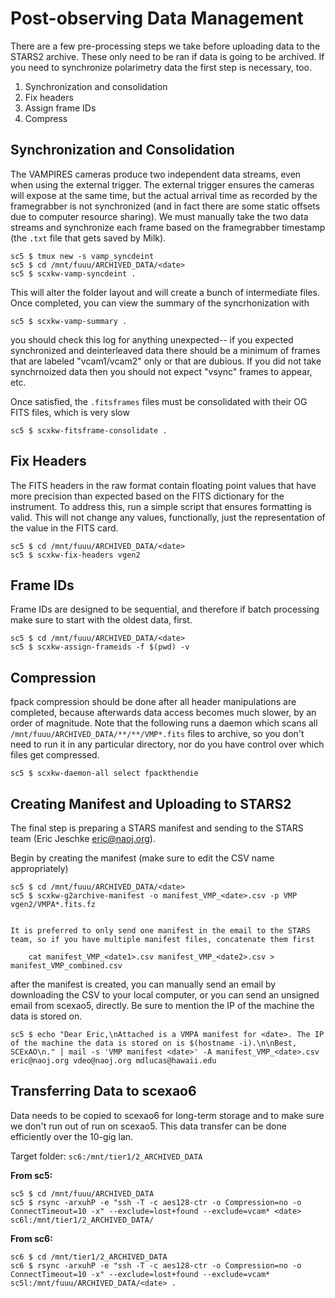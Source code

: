 # Post-observing Data Management

There are a few pre-processing steps we take before uploading data to the STARS2 archive. These only need to be ran if data is going to be archived. If you need to synchronize polarimetry data the first step is necessary, too.

1. Synchronization and consolidation
1. Fix headers
1. Assign frame IDs
1. Compress

## Synchronization and Consolidation

The VAMPIRES cameras produce two independent data streams, even when using the external trigger. The external trigger ensures the cameras will expose at the same time, but the actual arrival time as recorded by the framegrabber is not synchronized (and in fact there are some static offsets due to computer resource sharing). We must manually take the two data streams and synchronize each frame based on the framegrabber timestamp (the `.txt` file that gets saved by Milk).

```
sc5 $ tmux new -s vamp_syncdeint
sc5 $ cd /mnt/fuuu/ARCHIVED_DATA/<date>
sc5 $ scxkw-vamp-syncdeint .
```

This will alter the folder layout and will create a bunch of intermediate files. Once completed, you can view the summary of the syncrhonization with

```
sc5 $ scxkw-vamp-summary .
```

you should check this log  for anything unexpected-- if you expected synchronized and deinterleaved data there should be a minimum of frames that are labeled "vcam1/vcam2" only or that are dubious. If you did not take synchrnoized data then you should not expect "vsync" frames to appear, etc.

Once satisfied, the `.fitsframes` files must be consolidated with their OG FITS files, which is very slow

```
sc5 $ scxkw-fitsframe-consolidate .
```

## Fix Headers

The FITS headers in the raw format contain floating point values that have more precision than expected based on the FITS dictionary for the instrument. To address this, run a simple script that ensures formatting is valid. This will not change any values, functionally, just the representation of the value in the FITS card.

```
sc5 $ cd /mnt/fuuu/ARCHIVED_DATA/<date>
sc5 $ scxkw-fix-headers vgen2
```

## Frame IDs

Frame IDs are designed to be sequential, and therefore if batch processing make sure to start with the oldest data, first.

```
sc5 $ cd /mnt/fuuu/ARCHIVED_DATA/<date>
sc5 $ scxkw-assign-frameids -f $(pwd) -v
```

## Compression

fpack compression should be done after all header manipulations are completed, because afterwards data access becomes much slower, by an order of magnitude. Note that the following runs a daemon which scans all `/mnt/fuuu/ARCHIVED_DATA/**/**/VMP*.fits` files to archive, so you don't need to run it in any particular directory, nor do you have control over which files get compressed.

```
sc5 $ scxkw-daemon-all select fpackthendie
```

## Creating Manifest and Uploading to STARS2

The final step is preparing a STARS manifest and sending to the STARS team (Eric Jeschke <eric@naoj.org>).

Begin by creating the manifest (make sure to edit the CSV name appropriately)

```
sc5 $ cd /mnt/fuuu/ARCHIVED_DATA/<date>
sc5 $ scxkw-g2archive-manifest -o manifest_VMP_<date>.csv -p VMP vgen2/VMPA*.fits.fz
```

```{admonition} Combining manifests

It is preferred to only send one manifest in the email to the STARS team, so if you have multiple manifest files, concatenate them first

    cat manifest_VMP_<date1>.csv manifest_VMP_<date2>.csv > manifest_VMP_combined.csv
```

after the manifest is created, you can manually send an email by downloading the CSV to your local computer, or you can send an unsigned email from scexao5, directly. Be sure to mention the IP of the machine the data is stored on.

```
sc5 $ echo "Dear Eric,\nAttached is a VMPA manifest for <date>. The IP of the machine the data is stored on is $(hostname -i).\n\nBest, SCExAO\n." | mail -s 'VMP manifest <date>' -A manifest_VMP_<date>.csv eric@naoj.org vdeo@naoj.org mdlucas@hawaii.edu
```

## Transferring Data to scexao6

Data needs to be copied to scexao6 for long-term storage and to make sure we don't run out of run on scexao5. This data transfer can be done efficiently over the 10-gig lan.

Target folder: `sc6:/mnt/tier1/2_ARCHIVED_DATA`


**From sc5:**
```
sc5 $ cd /mnt/fuuu/ARCHIVED_DATA
sc5 $ rsync -arxuhP -e "ssh -T -c aes128-ctr -o Compression=no -o ConnectTimeout=10 -x" --exclude=lost+found --exclude=vcam* <date> sc6l:/mnt/tier1/2_ARCHIVED_DATA/
```


**From sc6:**
```
sc6 $ cd /mnt/tier1/2_ARCHIVED_DATA
sc6 $ rsync -arxuhP -e "ssh -T -c aes128-ctr -o Compression=no -o ConnectTimeout=10 -x" --exclude=lost+found --exclude=vcam* sc5l:/mnt/fuuu/ARCHIVED_DATA/<date> .
```

